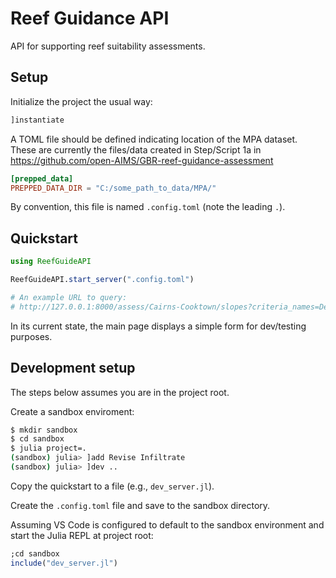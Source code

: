 # Reef Guidance API

API for supporting reef suitability assessments.

## Setup

Initialize the project the usual way:

```julia
]instantiate
```

A TOML file should be defined indicating location of the MPA dataset.
These are currently the files/data created in Step/Script 1a in https://github.com/open-AIMS/GBR-reef-guidance-assessment

```toml
[prepped_data]
PREPPED_DATA_DIR = "C:/some_path_to_data/MPA/"
```

By convention, this file is named `.config.toml` (note the leading `.`).

## Quickstart

```julia
using ReefGuideAPI

ReefGuideAPI.start_server(".config.toml")

# An example URL to query:
# http://127.0.0.1:8000/assess/Cairns-Cooktown/slopes?criteria_names=Depth,Slope&lb=-9.0,0.0&ub=-2.0,40.0
```

In its current state, the main page displays a simple form for dev/testing purposes.

## Development setup

The steps below assumes you are in the project root.

Create a sandbox enviroment:

```bash
$ mkdir sandbox
$ cd sandbox
$ julia project=.
(sandbox) julia> ]add Revise Infiltrate
(sandbox) julia> ]dev ..
```

Copy the quickstart to a file (e.g., `dev_server.jl`).

Create the `.config.toml` file and save to the sandbox directory.

Assuming VS Code is configured to default to the sandbox environment and start the
Julia REPL at project root:

```julia
;cd sandbox
include("dev_server.jl")
```
